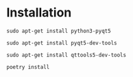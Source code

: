 # Installation

`sudo apt-get install python3-pyqt5`

`sudo apt-get install pyqt5-dev-tools`

`sudo apt-get install qttools5-dev-tools`

`poetry install`
